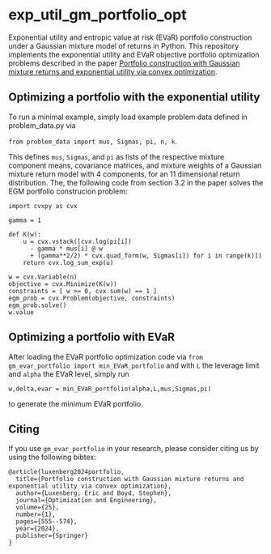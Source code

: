 # exp_util_gm_portfolio_opt
Exponential utility and entropic value at risk (EVaR) portfolio construction under a Gaussian mixture model of returns in Python. 
This repository implements the exponential utility and EVaR objective portfolio optimization problems described in the paper [Portfolio construction with Gaussian mixture returns and exponential utility via convex optimization](https://web.stanford.edu/~boyd/papers/exp_util_gm_ret_portfolio.html).


## Optimizing a portfolio with the exponential utility
To run a minimal example, simply load example problem data defined in problem_data.py via

```from problem_data import mus, Sigmas, pi, n, k```.

This defines ```mus```, ```Sigmas```, and ```pi``` as lists of the respective mixture component means, covariance matrices, and mixture weights of a Gaussian mixture return model with 4 components, for an 11 dimensional return distribution. The, the following code from section 3.2 in the paper  solves the EGM portfolio construcion problem:

```
import cvxpy as cvx

gamma = 1

def K(w):
    u = cvx.vstack([cvx.log(pi[i])
      - gamma * mus[i] @ w
      + (gamma**2/2) * cvx.quad_form(w, Sigmas[i]) for i in range(k)])
    return cvx.log_sum_exp(u)

w = cvx.Variable(n)
objective = cvx.Minimize(K(w))
constraints = [ w >= 0, cvx.sum(w) == 1 ]
egm_prob = cvx.Problem(objective, constraints)
egm_prob.solve()
w.value
```

## Optimizing a portfolio with EVaR

After loading the EVaR portfolio optimization code via  ```from gm_evar_portfolio import min_EVaR_portfolio```
and with ```L``` the leverage limit and ```alpha``` the EVaR level, simply run

```w,delta,evar = min_EVaR_portfolio(alpha,L,mus,Sigmas,pi)``` 

to generate the minimum EVaR portfolio. 

## Citing
If you use `gm_evar_portfolio` in your research, please consider citing us by using the following bibtex:
```
@article{luxenberg2024portfolio,
  title={Portfolio construction with Gaussian mixture returns and exponential utility via convex optimization},
  author={Luxenberg, Eric and Boyd, Stephen},
  journal={Optimization and Engineering},
  volume={25},
  number={1},
  pages={555--574},
  year={2024},
  publisher={Springer}
}
```
